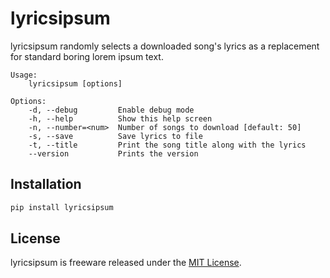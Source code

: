 # lyricsipsum

lyricsipsum randomly selects a downloaded song's lyrics as a replacement for standard boring lorem ipsum text.

```
Usage:
    lyricsipsum [options]

Options:
    -d, --debug         Enable debug mode
    -h, --help          Show this help screen
    -n, --number=<num>  Number of songs to download [default: 50]
    -s, --save          Save lyrics to file
    -t, --title         Print the song title along with the lyrics
    --version           Prints the version
```

## Installation

```bash
pip install lyricsipsum
```

## License

lyricsipsum is freeware released under the [MIT License](https://github.com/scholnicks/lyricsipsum/blob/main/LICENSE).

